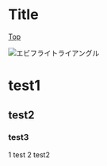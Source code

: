 
# Title

[Top](../index.md)


![エビフライトライアングル]((https://photos.app.goo.gl/tq9Apt3vr36TyH796) "サンプル")

# test1
## test2
### test3
1 test
2 test2

